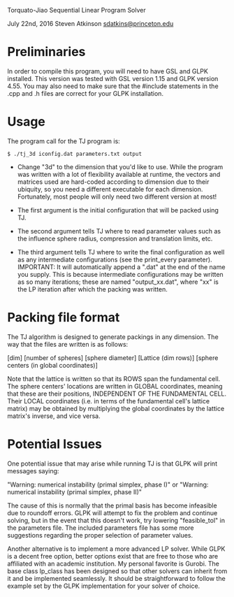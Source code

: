 Torquato-Jiao Sequential Linear Program Solver

July 22nd, 2016
Steven Atkinson
sdatkins@princeton.edu



# Preliminaries #



In order to compile this program, you will need to have GSL and GLPK installed.
This version was tested with GSL version 1.15 and GLPK version 4.55.  You may 
also need to make sure that the #include statements in the .cpp and .h files are
correct for your GLPK installation.



# Usage #



The program call for the TJ program is:

    $ ./tj_3d iconfig.dat parameters.txt output

* Change "3d" to the dimension that you'd like to use.  While the program was
written with a lot of flexibility available at runtime, the vectors and
matrices used are hard-coded according to dimension due to their ubiquity,
so you need a different executable for each dimension.  Fortunately, most 
people will only need two different version at most!

* The first argument is the initial configuration that will be packed using TJ.
* The second argument tells TJ where to read parameter values such as the
influence sphere radius, compression and translation limits, etc.
* The third argument tells TJ where to write the final configuration as well as
any intermediate configurations (see the print_every parameter).  IMPORTANT: It 
will automatically append a ".dat" at the end of the name you supply.  This is
because intermediate configurations may be written as so many iterations; these
are named "output_xx.dat", where "xx" is the LP iteration after which the
packing was written.



# Packing file format #



The TJ algorithm is designed to generate packings in any dimension.  The way 
that the files are written is as follows:

[dim]
[number of spheres]
[sphere diameter]
[Lattice (dim rows)]
[sphere centers (in global coordinates)]

Note that the lattice is written so that its ROWS span the fundamental cell.
The sphere centers' locations are written in GLOBAL coordinates, meaning that
these are their positions, INDEPENDENT OF THE FUNDAMENTAL CELL.  Their LOCAL
coordinates (i.e. in terms of the fundamental cell's lattice matrix) may be
obtained by multiplying the global coordinates by the lattice matrix's inverse,
and vice versa.



# Potential Issues #



One potential issue that may arise while running TJ is that GLPK will print
messages saying:

"Warning: numerical instability (primal simplex, phase I)"
or
"Warning: numerical instability (primal simplex, phase II)"

The cause of this is normally that the primal basis has become infeasible due 
to roundoff errors.  GLPK will attempt to fix the problem and continue solving,
but in the event that this doesn't work, try lowering "feasible_tol" in the
parameters file.  The included parameters file has some more suggestions
regarding the proper selection of parameter values.

Another alternative is to implement a more advanced LP solver.  While GLPK is a
decent free option, better options exist that are free to those who are 
affiliated with an academic institution.  My personal favorite is Gurobi. The 
base class lp_class has been designed so that other solvers can inherit from it 
and be implemented seamlessly.  It should be straightforward to follow the 
example set by the GLPK implementation for your solver of choice. 

